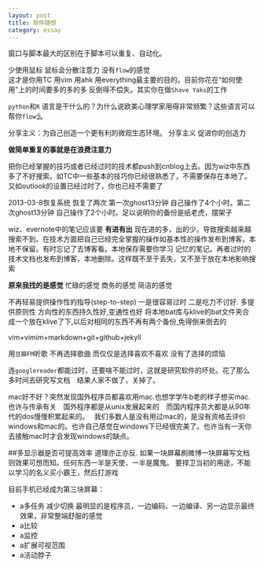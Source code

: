 ```yaml
--- 
layout: post
title: 软件随想
category: essay
--- 
```


窗口与脚本最大的区别在于脚本可以重复、自动化。

少使用鼠标 鼠标会分散注意力 没有`flow`的感觉  
这才是你用TC 用vim 用ahk 用everything最主要的目的。目前你花在“如何使用”上的时间要多的多的多 反倒得不偿失。其实你在做`Shave Yaks`的工作

`python`和`R` 语言是干什么的？为什么说欧美心理学家用得非常频繁？这些语言可以帮你`flow`么

分享主义：为自己创造一个更有利的微观生态环境。   分享主义 促进你的创造力

**做简单重复的事就是在浪费注意力**

把你已经掌握的技巧或者已经过时的技术都push到cnblog上去。因为wiz中东西多了不好搜索。如TC中一些基本的技巧你已经很熟悉了，不需要保存在本地了。又如outlook的设置已经过时了，你也已经不需要了

2013-03-8恢复系统 恢复了两次 第一次ghost13分钟 自己操作了4个小时。第二次ghost13分钟 自己操作了2个小时。足以说明你的备份是纸老虎，摆架子

wiz、evernote中的笔记应该要 **有进有出** 现在进的多，出的少。导致搜索越来越搜索不到。在技术方面把自己已经完全掌握的操作如基本性的操作发布到博客，本地不保留。有时忘记了去博客看。本地保存需要你学习 记忆的笔记。再者过时的技术文档也发布到博客，本地删除。这样既不至于丢失，又不至于放在本地影响搜索

**原来我找的是感觉** 忙碌的感觉 商务的感觉 简洁的感觉 

不再轻易提供操作性的指导(step-to-step) 一是很容易过时 二是吃力不讨好.  多提供原则性 方向性的东西持久性好,变通性也好
将本地bat库与klive的bat文件夹合成一个放在klive了下,以后对相同的东西不再有两个备份,免得倒来倒去的

vim+vimim+markdown+git+github+jekyll

用`豆瓣FM`听歌 不再选择歌曲 而仅仅是选择喜欢不喜欢 没有了选择的烦恼

连`googlereader`都能过时，还要啥不能过时，这就是研究软件的坏处。花了那么多时间去研究写文档　结果人家不做了，关掉了。

mac好不好？突然发现国外程序员都喜欢用mac.也想学学牛b老的样子想买mac.　
也许与传承有关　国外程序都是从unix发展起来的　而国内程序员大都是从90年代的dos慢慢积累起来的。　
我们多数人是没有用过mac的，是没有资格去评价windows和mac的。也许自己感觉在windows下已经很完美了。也许当有一天你去接触mac时才会发现windows的缺点。



##多显示器是否可提高效率
道理亦正亦反. 如果一块屏幕刷微博一块屏幕写文档则效果可想而知。任何东西一半是天使，一半是魔鬼。 要捍卫当初的用途，不能以学习的名义买小霸王，然后打游戏

目前手机已经成为第三块屏幕：

* a多任务 减少切换 最明显的是程序员，一边编码、一边编译、另一边显示最终效果，非常整端舒服的感觉
* a比较
* a监控
* a扩展可视范围
* a活动脖子
